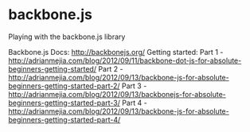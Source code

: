 # backbone.js

Playing with the backbone.js library

Backbone.js Docs: http://backbonejs.org/
Getting started:
Part 1 - http://adrianmejia.com/blog/2012/09/11/backbone-dot-js-for-absolute-beginners-getting-started/
Part 2 - http://adrianmejia.com/blog/2012/09/13/backbone-js-for-absolute-beginners-getting-started-part-2/
Part 3 - http://adrianmejia.com/blog/2012/09/13/backbonejs-for-absolute-beginners-getting-started-part-3/
Part 4 - http://adrianmejia.com/blog/2012/09/13/backbone-js-for-absolute-beginners-getting-started-part-4/